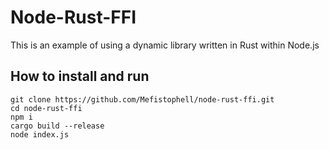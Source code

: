 Node-Rust-FFI
=============

This is an example of using a dynamic library written in Rust within Node.js

## How to install and run

```
git clone https://github.com/Mefistophell/node-rust-ffi.git
cd node-rust-ffi
npm i
cargo build --release
node index.js
```
